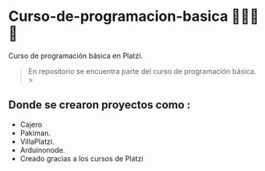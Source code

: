 # Curso-de-programacion-basica 🚀🚀🚀💚
Curso de programación básica en Platzi.
>En repositorio se encuentra parte del curso de programación básica. > 

## Donde se crearon proyectos como : 
- Cajero
- Pakiman.
- VillaPlatzi.
- Arduinonode.
- Creado gracias a los cursos de Platzi 

